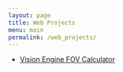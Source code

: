 ```yaml
---
layout: page
title: Web Projects
menu: main
permalink: /web_projects/
---
```


* [Vision Engine FOV Calculator](vision_fov_calculator/)